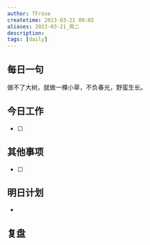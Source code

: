 ```yaml
---
author: TFrose
createtime: 2023-03-21 09:02
aliases: 2023-03-21_周二
description:
tags: [daily]
---
```


## 每日一句
做不了大树，就做一棵小草，不负春光，野蛮生长。

## 今日工作
- [ ] 

## 其他事项
- [ ] 

## 明日计划
- 

## 复盘

